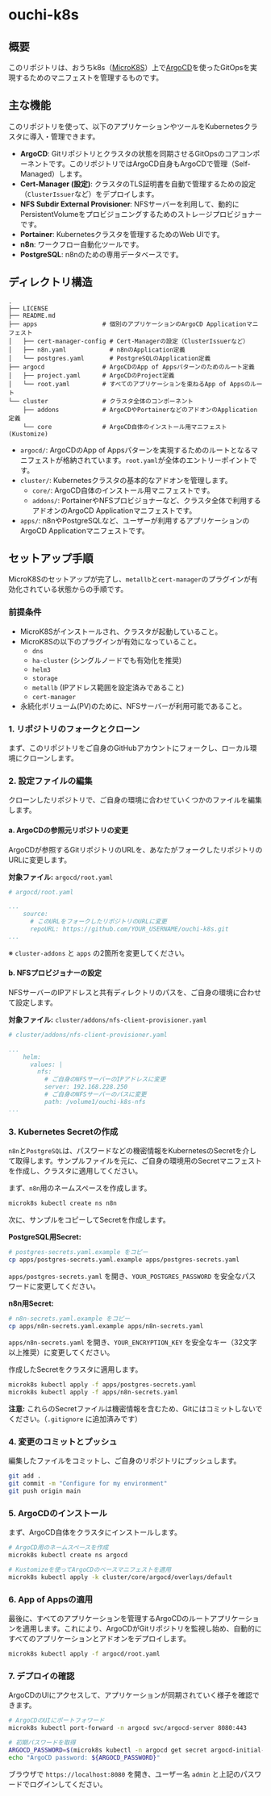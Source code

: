 # ouchi-k8s

## 概要

このリポジトリは、おうちk8s（[MicroK8S](https://microk8s.io/)）上で[ArgoCD](https://argo-cd.readthedocs.io/en/stable/)を使ったGitOpsを実現するためのマニフェストを管理するものです。

## 主な機能

このリポジトリを使って、以下のアプリケーションやツールをKubernetesクラスタに導入・管理できます。

*   **ArgoCD**: Gitリポジトリとクラスタの状態を同期させるGitOpsのコアコンポーネントです。このリポジトリではArgoCD自身もArgoCDで管理（Self-Managed）します。
*   **Cert-Manager (設定)**: クラスタのTLS証明書を自動で管理するための設定（`ClusterIssuer`など）をデプロイします。
*   **NFS Subdir External Provisioner**: NFSサーバーを利用して、動的にPersistentVolumeをプロビジョニングするためのストレージプロビジョナーです。
*   **Portainer**: Kubernetesクラスタを管理するためのWeb UIです。
*   **n8n**: ワークフロー自動化ツールです。
*   **PostgreSQL**: n8nのための専用データベースです。

## ディレクトリ構造

```
.
├── LICENSE
├── README.md
├── apps                  # 個別のアプリケーションのArgoCD Applicationマニフェスト
│   ├── cert-manager-config # Cert-Managerの設定（ClusterIssuerなど）
│   ├── n8n.yaml            # n8nのApplication定義
│   └── postgres.yaml       # PostgreSQLのApplication定義
├── argocd                # ArgoCDのApp of Appsパターンのためのルート定義
│   ├── project.yaml      # ArgoCDのProject定義
│   └── root.yaml         # すべてのアプリケーションを束ねるApp of Appsのルート
└── cluster               # クラスタ全体のコンポーネント
    ├── addons            # ArgoCDやPortainerなどのアドオンのApplication定義
    └── core              # ArgoCD自体のインストール用マニフェスト (Kustomize)
```

-   `argocd/`: ArgoCDのApp of Appsパターンを実現するためのルートとなるマニフェストが格納されています。`root.yaml`が全体のエントリーポイントです。
-   `cluster/`: Kubernetesクラスタの基本的なアドオンを管理します。
    -   `core/`: ArgoCD自体のインストール用マニフェストです。
    -   `addons/`: PortainerやNFSプロビジョナーなど、クラスタ全体で利用するアドオンのArgoCD Applicationマニフェストです。
-   `apps/`: n8nやPostgreSQLなど、ユーザーが利用するアプリケーションのArgoCD Applicationマニフェストです。

## セットアップ手順

MicroK8Sのセットアップが完了し、`metallb`と`cert-manager`のプラグインが有効化されている状態からの手順です。

### 前提条件

*   MicroK8Sがインストールされ、クラスタが起動していること。
*   MicroK8Sの以下のプラグインが有効になっていること。
    *   `dns`
    *   `ha-cluster` (シングルノードでも有効化を推奨)
    *   `helm3`
    *   `storage`
    *   `metallb` (IPアドレス範囲を設定済みであること)
    *   `cert-manager`
*   永続化ボリューム(PV)のために、NFSサーバーが利用可能であること。

### 1. リポジトリのフォークとクローン

まず、このリポジトリをご自身のGitHubアカウントにフォークし、ローカル環境にクローンします。

### 2. 設定ファイルの編集

クローンしたリポジトリで、ご自身の環境に合わせていくつかのファイルを編集します。

#### a. ArgoCDの参照元リポジトリの変更

ArgoCDが参照するGitリポジトリのURLを、あなたがフォークしたリポジトリのURLに変更します。

**対象ファイル:** `argocd/root.yaml`

```yaml
# argocd/root.yaml

...
    source:
      # このURLをフォークしたリポジトリのURLに変更
      repoURL: https://github.com/YOUR_USERNAME/ouchi-k8s.git
...
```
※ `cluster-addons` と `apps` の2箇所を変更してください。

#### b. NFSプロビジョナーの設定

NFSサーバーのIPアドレスと共有ディレクトリのパスを、ご自身の環境に合わせて設定します。

**対象ファイル:** `cluster/addons/nfs-client-provisioner.yaml`

```yaml
# cluster/addons/nfs-client-provisioner.yaml

...
    helm:
      values: |
        nfs:
          # ご自身のNFSサーバーのIPアドレスに変更
          server: 192.168.228.250
          # ご自身のNFSサーバーのパスに変更
          path: /volume1/ouchi-k8s-nfs
...
```

### 3. Kubernetes Secretの作成

`n8n`と`PostgreSQL`は、パスワードなどの機密情報をKubernetesのSecretを介して取得します。サンプルファイルを元に、ご自身の環境用のSecretマニフェストを作成し、クラスタに適用してください。

まず、`n8n`用のネームスペースを作成します。
```bash
microk8s kubectl create ns n8n
```

次に、サンプルをコピーしてSecretを作成します。

**PostgreSQL用Secret:**
```bash
# postgres-secrets.yaml.example をコピー
cp apps/postgres-secrets.yaml.example apps/postgres-secrets.yaml
```
`apps/postgres-secrets.yaml` を開き、`YOUR_POSTGRES_PASSWORD` を安全なパスワードに変更してください。

**n8n用Secret:**
```bash
# n8n-secrets.yaml.example をコピー
cp apps/n8n-secrets.yaml.example apps/n8n-secrets.yaml
```
`apps/n8n-secrets.yaml` を開き、`YOUR_ENCRYPTION_KEY` を安全なキー（32文字以上推奨）に変更してください。

作成したSecretをクラスタに適用します。
```bash
microk8s kubectl apply -f apps/postgres-secrets.yaml
microk8s kubectl apply -f apps/n8n-secrets.yaml
```
**注意:** これらのSecretファイルは機密情報を含むため、Gitにはコミットしないでください。（`.gitignore` に追加済みです）

### 4. 変更のコミットとプッシュ

編集したファイルをコミットし、ご自身のリポジトリにプッシュします。

```bash
git add .
git commit -m "Configure for my environment"
git push origin main
```

### 5. ArgoCDのインストール

まず、ArgoCD自体をクラスタにインストールします。

```bash
# ArgoCD用のネームスペースを作成
microk8s kubectl create ns argocd

# Kustomizeを使ってArgoCDのベースマニフェストを適用
microk8s kubectl apply -k cluster/core/argocd/overlays/default
```

### 6. App of Appsの適用

最後に、すべてのアプリケーションを管理するArgoCDのルートアプリケーションを適用します。これにより、ArgoCDがGitリポジトリを監視し始め、自動的にすべてのアプリケーションとアドオンをデプロイします。

```bash
microk8s kubectl apply -f argocd/root.yaml
```

### 7. デプロイの確認

ArgoCDのUIにアクセスして、アプリケーションが同期されていく様子を確認できます。

```bash
# ArgoCDのUIにポートフォワード
microk8s kubectl port-forward -n argocd svc/argocd-server 8080:443

# 初期パスワードを取得
ARGOCD_PASSWORD=$(microk8s kubectl -n argocd get secret argocd-initial-admin-secret -o jsonpath="{.data.password}" | base64 -d)
echo "ArgoCD password: ${ARGOCD_PASSWORD}"
```
ブラウザで `https://localhost:8080` を開き、ユーザー名 `admin` と上記のパスワードでログインしてください。
